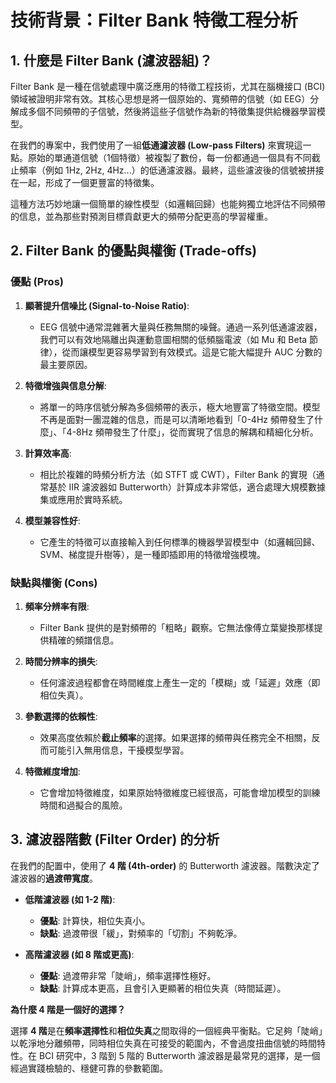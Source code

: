 # 技術背景：Filter Bank 特徵工程分析

## 1. 什麼是 Filter Bank (濾波器組)？

Filter Bank 是一種在信號處理中廣泛應用的特徵工程技術，尤其在腦機接口 (BCI) 領域被證明非常有效。其核心思想是將一個原始的、寬頻帶的信號（如 EEG）分解成多個不同頻帶的子信號，然後將這些子信號作為新的特徵集提供給機器學習模型。

在我們的專案中，我們使用了一組**低通濾波器 (Low-pass Filters)** 來實現這一點。原始的單通道信號（1個特徵）被複製了數份，每一份都通過一個具有不同截止頻率（例如 1Hz, 2Hz, 4Hz...）的低通濾波器。最終，這些濾波後的信號被拼接在一起，形成了一個更豐富的特徵集。

這種方法巧妙地讓一個簡單的線性模型（如邏輯回歸）也能夠獨立地評估不同頻帶的信息，並為那些對預測目標貢獻更大的頻帶分配更高的學習權重。

## 2. Filter Bank 的優點與權衡 (Trade-offs)

### 優點 (Pros)

1.  **顯著提升信噪比 (Signal-to-Noise Ratio)**:
    *   EEG 信號中通常混雜著大量與任務無關的噪聲。通過一系列低通濾波器，我們可以有效地隔離出與運動意圖相關的低頻腦電波（如 Mu 和 Beta 節律），從而讓模型更容易學習到有效模式。這是它能大幅提升 AUC 分數的最主要原因。

2.  **特徵增強與信息分解**:
    *   將單一的時序信號分解為多個頻帶的表示，極大地豐富了特徵空間。模型不再是面對一團混雜的信息，而是可以清晰地看到「0-4Hz 頻帶發生了什麼」、「4-8Hz 頻帶發生了什麼」，從而實現了信息的解耦和精細化分析。

3.  **計算效率高**:
    *   相比於複雜的時頻分析方法（如 STFT 或 CWT），Filter Bank 的實現（通常基於 IIR 濾波器如 Butterworth）計算成本非常低，適合處理大規模數據集或應用於實時系統。

4.  **模型兼容性好**:
    *   它產生的特徵可以直接輸入到任何標準的機器學習模型中（如邏輯回歸、SVM、梯度提升樹等），是一種即插即用的特徵增強模塊。

### 缺點與權衡 (Cons)

1.  **頻率分辨率有限**:
    *   Filter Bank 提供的是對頻帶的「粗略」觀察。它無法像傅立葉變換那樣提供精確的頻譜信息。

2.  **時間分辨率的損失**:
    *   任何濾波過程都會在時間維度上產生一定的「模糊」或「延遲」效應（即相位失真）。

3.  **參數選擇的依賴性**:
    *   效果高度依賴於**截止頻率**的選擇。如果選擇的頻帶與任務完全不相關，反而可能引入無用信息，干擾模型學習。

4.  **特徵維度增加**:
    *   它會增加特徵維度，如果原始特徵維度已經很高，可能會增加模型的訓練時間和過擬合的風險。

## 3. 濾波器階數 (Filter Order) 的分析

在我們的配置中，使用了 **4 階 (4th-order)** 的 Butterworth 濾波器。階數決定了濾波器的**過渡帶寬度**。

-   **低階濾波器 (如 1-2 階)**:
    *   **優點**: 計算快，相位失真小。
    *   **缺點**: 過渡帶很「緩」，對頻率的「切割」不夠乾淨。

-   **高階濾波器 (如 8 階或更高)**:
    *   **優點**: 過渡帶非常「陡峭」，頻率選擇性極好。
    *   **缺點**: 計算成本更高，且會引入更顯著的相位失真（時間延遲）。

**為什麼 4 階是一個好的選擇？**

選擇 **4 階**是在**頻率選擇性**和**相位失真**之間取得的一個經典平衡點。它足夠「陡峭」以乾淨地分離頻帶，同時相位失真在可接受的範圍內，不會過度扭曲信號的時間特性。在 BCI 研究中，3 階到 5 階的 Butterworth 濾波器是最常見的選擇，是一個經過實踐檢驗的、穩健可靠的參數範圍。